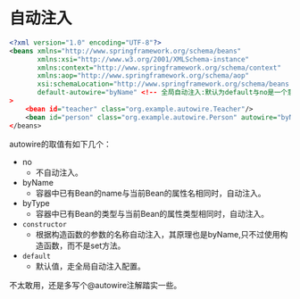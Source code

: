 # 自动注入



```xml
<?xml version="1.0" encoding="UTF-8"?>
<beans xmlns="http://www.springframework.org/schema/beans"
       xmlns:xsi="http://www.w3.org/2001/XMLSchema-instance"
       xmlns:context="http://www.springframework.org/schema/context"
       xmlns:aop="http://www.springframework.org/schema/aop"
       xsi:schemaLocation="http://www.springframework.org/schema/beans http://www.springframework.org/schema/beans/spring-beans.xsd   http://www.springframework.org/schema/context https://www.springframework.org/schema/context/spring-context.xsd http://www.springframework.org/schema/aop https://www.springframework.org/schema/aop/spring-aop.xsd"
       default-autowire="byName" <!-- 全局自动注入:默认为default与no是一个意思 -->
>
    <bean id="teacher" class="org.example.autowire.Teacher"/>
    <bean id="person" class="org.example.autowire.Person" autowire="byName"/> <!-- 只配置当前Bean自动注入 -->
</beans>

```

autowire的取值有如下几个：

- no
  - 不自动注入。
- byName
  - 容器中已有Bean的name与当前Bean的属性名相同时，自动注入。
- byType
  - 容器中已有Bean的类型与当前Bean的属性类型相同时，自动注入。
- `constructor`
  - 根据构造函数的参数的名称自动注入，其原理也是byName,只不过使用构造函数，而不是set方法。
- `default`
  - 默认值，走全局自动注入配置。



不太敢用，还是多写个@autowire注解踏实一些。

